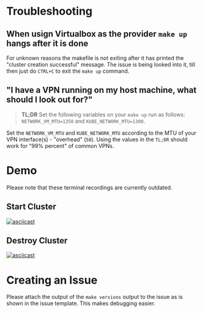 # Troubleshooting

## When usign Virtualbox as the provider `make up` hangs after it is done

For unknown reasons the makefile is not exiting after it has printed the "cluster creation successful" message.
The issue is being looked into it, till then just do `CTRL+C` to exit the `make up` command.

## "I have a VPN running on my host machine, what should I look out for?"

> **TL;DR** Set the following variables on your `make up` run as follows: `NETWORK_VM_MTU=1350` and `KUBE_NETWORK_MTU=1300`.

Set the `NETWORK_VM_MTU` and `KUBE_NETWORK_MTU` according to the MTU of your VPN interface(s) - "overhead" (`50`).
Using the values in the `TL;DR` should work for "99% percent" of common VPNs.

# Demo

Please note that these terminal recordings are currently outdated.

## Start Cluster

[![asciicast](https://asciinema.org/a/186375.png)](https://asciinema.org/a/186375)

## Destroy Cluster

[![asciicast](https://asciinema.org/a/186376.png)](https://asciinema.org/a/186376)

# Creating an Issue

Please attach the output of the `make versions` output to the issue as is shown in the issue template. This makes debugging easier.
